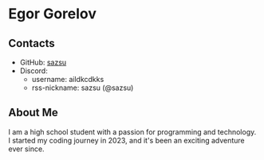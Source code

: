 # Egor Gorelov

## Contacts

- GitHub: [sazsu](https://github.com/sazsu)
- Discord:
  - username: aildkcdkks
  - rss-nickname: sazsu (@sazsu)

## About Me

I am a high school student with a passion for programming and technology. I started my coding journey in 2023, and it's been an exciting adventure ever since.

